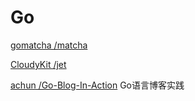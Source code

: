 # Go

[gomatcha /matcha](https://github.com/gomatcha/matcha)

[CloudyKit /jet](https://github.com/CloudyKit/jet)

[achun /Go-Blog-In-Action](https://github.com/achun/Go-Blog-In-Action) Go语言博客实践

